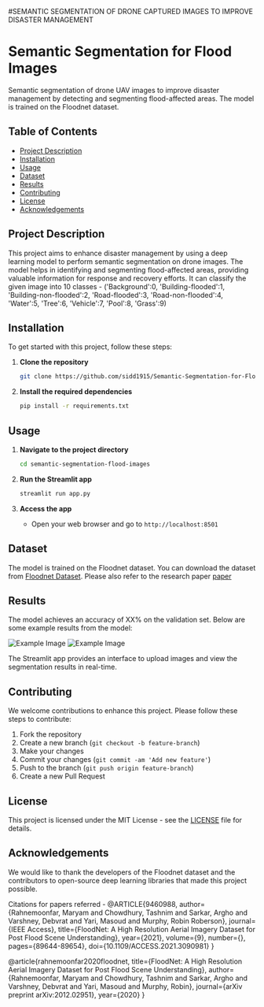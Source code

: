 #SEMANTIC SEGMENTATION OF DRONE CAPTURED IMAGES TO IMPROVE DISASTER MANAGEMENT

# Semantic Segmentation for Flood Images

Semantic segmentation of drone UAV images to improve disaster management by detecting and segmenting flood-affected areas. The model is trained on the Floodnet dataset.

## Table of Contents
- [Project Description](#project-description)
- [Installation](#installation)
- [Usage](#usage)
- [Dataset](#dataset)
- [Results](#results)
- [Contributing](#contributing)
- [License](#license)
- [Acknowledgements](#acknowledgements)

## Project Description
This project aims to enhance disaster management by using a deep learning model to perform semantic segmentation on drone images. The model helps in identifying and segmenting flood-affected areas, providing valuable information for response and recovery efforts. It can classify the given image into 10 classes - ('Background':0, 'Building-flooded':1, 'Building-non-flooded':2, 'Road-flooded':3, 'Road-non-flooded':4, 'Water':5, 'Tree':6, 'Vehicle':7, 'Pool':8, 'Grass':9)

## Installation
To get started with this project, follow these steps:

1. **Clone the repository**
    ```bash
    git clone https://github.com/sidd1915/Semantic-Segmentation-for-Flood-Images.git
    ```

2. **Install the required dependencies**
    ```bash
    pip install -r requirements.txt
    ```

## Usage
1. **Navigate to the project directory**
    ```bash
    cd semantic-segmentation-flood-images
    ```

2. **Run the Streamlit app**
    ```bash
    streamlit run app.py
    ```

3. **Access the app**
    - Open your web browser and go to `http://localhost:8501`


## Dataset
The model is trained on the Floodnet dataset. You can download the dataset from [Floodnet Dataset]([https://floodnet.org/dataset](https://www.dropbox.com/scl/fo/k33qdif15ns2qv2jdxvhx/ANGaa8iPRhvlrvcKXjnmNRc?rlkey=ao2493wzl1cltonowjdbrnp7f&e=3&dl=0)). Please also refer to the research paper [paper](https://ieeexplore.ieee.org/document/9460988) 


## Results
The model achieves an accuracy of XX% on the validation set. Below are some example results from the model:

![Example Image](results/example1.jpg)
![Example Image](results/example2.jpg)


The Streamlit app provides an interface to upload images and view the segmentation results in real-time.

## Contributing
We welcome contributions to enhance this project. Please follow these steps to contribute:

1. Fork the repository
2. Create a new branch (`git checkout -b feature-branch`)
3. Make your changes
4. Commit your changes (`git commit -am 'Add new feature'`)
5. Push to the branch (`git push origin feature-branch`)
6. Create a new Pull Request

## License
This project is licensed under the MIT License - see the [LICENSE](LICENSE) file for details.

## Acknowledgements
We would like to thank the developers of the Floodnet dataset and the contributors to open-source deep learning libraries that made this project possible.

Citations for papers referred - 
@ARTICLE{9460988,
 author={Rahnemoonfar, Maryam and Chowdhury, Tashnim and Sarkar, Argho and Varshney, Debvrat and Yari, Masoud and Murphy, Robin Roberson},
 journal={IEEE Access}, 
 title={FloodNet: A High Resolution Aerial Imagery Dataset for Post Flood Scene Understanding}, 
 year={2021},
 volume={9},
 number={},
 pages={89644-89654},
 doi={10.1109/ACCESS.2021.3090981}
 }

@article{rahnemoonfar2020floodnet,
 title={FloodNet: A High Resolution Aerial Imagery Dataset for Post Flood Scene Understanding},
 author={Rahnemoonfar, Maryam and Chowdhury, Tashnim and Sarkar, Argho and Varshney, Debvrat and Yari, Masoud and Murphy, Robin},
 journal={arXiv preprint arXiv:2012.02951},
 year={2020}
}
